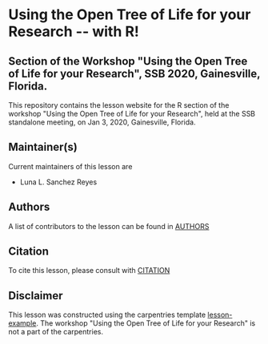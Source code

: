 # Using the Open Tree of Life for your Research -- with R!
## Section of the Workshop "Using the Open Tree of Life for your Research", SSB 2020, Gainesville, Florida.


This repository contains the lesson website for the R section of the workshop "Using the Open Tree of Life for your Research",
held at the SSB standalone meeting, on Jan 3, 2020, Gainesville, Florida.


## Maintainer(s)

Current maintainers of this lesson are

* Luna L. Sanchez Reyes



## Authors

A list of contributors to the lesson can be found in [AUTHORS](AUTHORS)

## Citation

To cite this lesson, please consult with [CITATION](CITATION)

## Disclaimer

This lesson was constructed using the carpentries template [lesson-example](https://carpentries.github.io/lesson-example). The workshop "Using the Open Tree of Life for your Research" is not a part of the carpentries.
